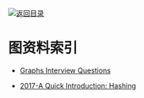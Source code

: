 [![返回目录](https://parg.co/UGo)](https://parg.co/b4z) 


 


 


 





# 图资料索引



- [Graphs Interview Questions](http://www.techiedelight.com/graphs-interview-questions/)


- [2017-A Quick Introduction: Hashing](https://hackernoon.com/a-quick-introduction-hashing-c32d1dc91871)